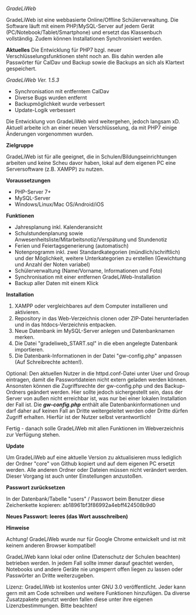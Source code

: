 *GradeLiWeb*


GradeLiWeb ist eine webbasierte Online/Offline Schülerverwaltung. Die Software läuft mit einem PHP/MySQL-Server auf jedem Gerät (PC/Notebook/Tablet/Smartphone) und ersetzt das Klassenbuch vollständig. Zudem können Installationen Synchronisiert werden.

**Aktuelles**
Die Entwicklung für PHP7 bzgl. neuer Verschlüsselungsfunktionen steht noch an. Bis dahin werden alle Passwörter für CalDav und Backup sowie die Backups an sich als Klartext gespeichert.

*GradeLiWeb Ver. 1.5.3*
* Synchronisation mit entferntem CalDav
* Diverse Bugs wurden entfernt
* Backupmöglichkeit wurde verbessert
* Update-Logik verbessert

Die Entwicklung von GradeLiWeb wird weitergehen, jedoch langsam xD. Aktuell arbeite ich an einer neuen Verschlüsselung, da mit PHP7 einige Änderungen vorgenommen wurden.

**Zielgruppe**

GradeLiWeb ist für alle geeignet, die in Schulen/Bildungseinrichtungen arbeiten und keine Scheu davor haben, lokal auf dem eigenen PC eine Serversoftware (z.B. XAMPP) zu nutzen.

**Voraussetzungen**

* PHP-Server 7+
* MySQL-Server
* Windows/Linux/Mac OS/Android/iOS

**Funktionen**

* Jahresplanung inkl. Kalenderansicht
* Schulstundenplanung sowie Anwesenheitsliste/Mitarbeitsnotiz/Verspätung und Stundenotiz
* Ferien und Feiertagsgenerierung (automatisch)
* Notenprogramm inkl. zwei Standardkategorien (mündlich/schriftlich) und der Möglichkeit, weitere Unterkategorien zu erstellen (Gewichtung und Anzahl der Noten variabel)
* Schülerverwaltung (Name/Vorname, Informationen und Foto)
* Synchronisation mit einer entfernen GradeLiWeb-Installation
* Backup aller Daten mit einem Klick

**Installation**

1. XAMPP oder vergleichbares auf dem Computer installieren und aktivieren.
2. Repository in das Web-Verzeichnis clonen oder ZIP-Datei herunterladen und in das htdocs-Verzeichnis entpacken.
3. Neue Datenbank im MySQL-Server anlegen und Datenbanknamen merken.
4. Die Datei "gradeliweb_START.sql" in die eben angelegte Datenbank importieren.
5. Die Datenbank-Informationen in der Datei "gw-config.php" anpassen (Auf Schreibrechte achten!).

Optional: Den aktuellen Nutzer in die httpd.conf-Datei unter User und Group eintragen, damit die Passwortdateien nicht extern geladen werden können. Ansonsten können die Zugriffsrechte der gw-config.php und des Backup-Ordners geändert werden. Hier sollte jedoch sichergestellt sein, dass der Server von außen nicht erreichbar ist, was nur bei einer lokalen Installation der Fall ist. Die ***gw-config.php*** enthält alle Datenbankinformationen und darf daher auf keinen Fall an Dritte weitergeleitet werden oder Dritte dürfen Zugriff erhalten. Hierfür ist der Nutzer selbst verantwortlich!

Fertig - danach solle GradeLiWeb mit allen Funktionen im Webverzeichnis zur Verfügung stehen.

**Update**

Um GradeLiWeb auf eine aktuelle Version zu aktualisieren muss lediglich der Ordner "core" von Github kopiert und auf dem eigenen PC ersetzt werden. Alle anderen Ordner oder Dateien müssen nicht verändert werden. Dieser Vorgang ist auch unter Einstellungen anzustoßen.

**Passwort zurücksetzen**

In der Datenbank/Tabelle "users" / Passwort beim Benutzer diese Zeichenkette kopieren: ab18961bf3f86992a4ebff424508b9d0

**Neues Passwort: leeres (das Wort ausschreiben)**

**Hinweise**

Achtung! GradeLiWeb wurde nur für Google Chrome entwickelt und ist mit keinem anderen Browser kompatibel!

GradeLiWeb kann lokal oder online (Datenschutz der Schulen beachten) betrieben werden. In jedem Fall sollte immer darauf geachtet werden, Notebooks und andere Geräte nie ungesperrt offen liegen zu lassen oder Passwörter an Dritte weiterzugeben.

Lizenz: GradeLiWeb ist kostenlos unter GNU 3.0 veröffentlicht. Jeder kann gern mit am Code schreiben und weitere Funktionen hinzufügen. Da diverse Zusatzpakete genutzt werden fallen diese unter ihre eigenen Lizenzbestimmungen. Bitte beachten!

